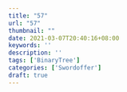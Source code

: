 ```yaml
---
title: "57"
url: "57"
thumbnail: ""
date: 2021-03-07T20:40:16+08:00
keywords: ''
description: ''
tags: ['BinaryTree']
categories: ['Swordoffer']
draft: true
---
```

